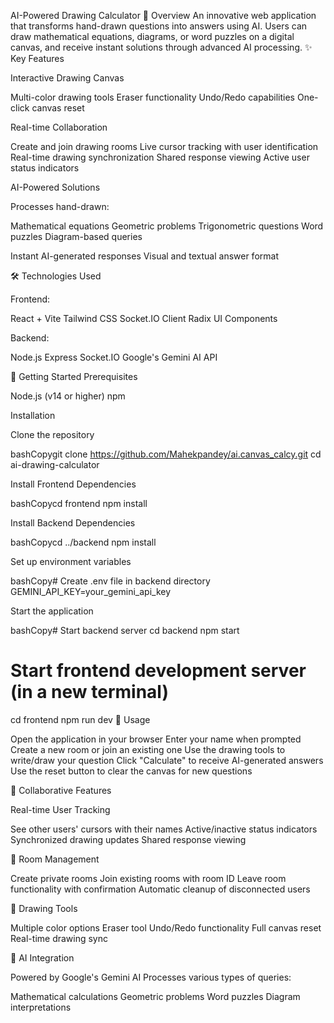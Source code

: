 AI-Powered Drawing Calculator
🎨 Overview
An innovative web application that transforms hand-drawn questions into answers using AI. Users can draw mathematical equations, diagrams, or word puzzles on a digital canvas, and receive instant solutions through advanced AI processing.
✨ Key Features

Interactive Drawing Canvas

Multi-color drawing tools
Eraser functionality
Undo/Redo capabilities
One-click canvas reset


Real-time Collaboration

Create and join drawing rooms
Live cursor tracking with user identification
Real-time drawing synchronization
Shared response viewing
Active user status indicators


AI-Powered Solutions

Processes hand-drawn:

Mathematical equations
Geometric problems
Trigonometric questions
Word puzzles
Diagram-based queries


Instant AI-generated responses
Visual and textual answer format



🛠️ Technologies Used

Frontend:

React + Vite
Tailwind CSS
Socket.IO Client
Radix UI Components


Backend:

Node.js
Express
Socket.IO
Google's Gemini AI API



🚀 Getting Started
Prerequisites

Node.js (v14 or higher)
npm

Installation

Clone the repository

bashCopygit clone https://github.com/Mahekpandey/ai.canvas_calcy.git
cd ai-drawing-calculator

Install Frontend Dependencies

bashCopycd frontend
npm install

Install Backend Dependencies

bashCopycd ../backend
npm install

Set up environment variables

bashCopy# Create .env file in backend directory
GEMINI_API_KEY=your_gemini_api_key

Start the application

bashCopy# Start backend server
cd backend
npm start

# Start frontend development server (in a new terminal)
cd frontend
npm run dev
🎯 Usage

Open the application in your browser
Enter your name when prompted
Create a new room or join an existing one
Use the drawing tools to write/draw your question
Click "Calculate" to receive AI-generated answers
Use the reset button to clear the canvas for new questions

🤝 Collaborative Features

Real-time User Tracking

See other users' cursors with their names
Active/inactive status indicators
Synchronized drawing updates
Shared response viewing



🔐 Room Management

Create private rooms
Join existing rooms with room ID
Leave room functionality with confirmation
Automatic cleanup of disconnected users

🎨 Drawing Tools

Multiple color options
Eraser tool
Undo/Redo functionality
Full canvas reset
Real-time drawing sync

🤖 AI Integration

Powered by Google's Gemini AI
Processes various types of queries:

Mathematical calculations
Geometric problems
Word puzzles
Diagram interpretations
